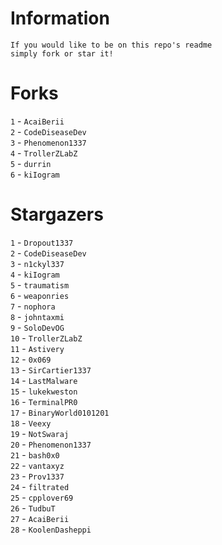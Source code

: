# Information
`If you would like to be on this repo's readme`</br>`simply fork or star it!`</br>
# Forks
`1` - `AcaiBerii`</br>`2` - `CodeDiseaseDev`</br>`3` - `Phenomenon1337`</br>`4` - `TrollerZLabZ`</br>`5` - `durrin`</br>`6` - `kiIogram`</br>
# Stargazers
`1` - `Dropout1337`</br>`2` - `CodeDiseaseDev`</br>`3` - `n1ckyl337`</br>`4` - `kiIogram`</br>`5` - `traumatism`</br>`6` - `weaponries`</br>`7` - `nophora`</br>`8` - `johntaxmi`</br>`9` - `SoloDevOG`</br>`10` - `TrollerZLabZ`</br>`11` - `Astivery`</br>`12` - `0x069`</br>`13` - `SirCartier1337`</br>`14` - `LastMalware`</br>`15` - `lukekweston`</br>`16` - `TerminalPR0`</br>`17` - `BinaryWorld0101201`</br>`18` - `Veexy`</br>`19` - `NotSwaraj`</br>`20` - `Phenomenon1337`</br>`21` - `bash0x0`</br>`22` - `vantaxyz`</br>`23` - `Prov1337`</br>`24` - `filtrated`</br>`25` - `cpplover69`</br>`26` - `TudbuT`</br>`27` - `AcaiBerii`</br>`28` - `KoolenDasheppi`</br>